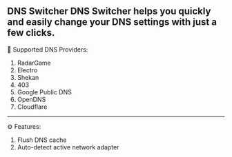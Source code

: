 DNS Switcher
DNS Switcher helps you quickly and easily change your DNS settings with just a few clicks.
---
🔧 Supported DNS Providers:
1. RadarGame
2. Electro
3. Shekan
4. 403
5. Google Public DNS
6. OpenDNS
7. Cloudflare
---
⚙️ Features:
1. Flush DNS cache
2. Auto-detect active network adapter

